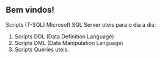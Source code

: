 **Bem vindos!**
---

Scripts (T-SQL) Microsoft SQL Server uteis para o dia a dia:

1. Scripts DDL (Data Definition Language)
2. Scripts DML (Data Manipulation Language) 
3. Scripts Queries uteis.
